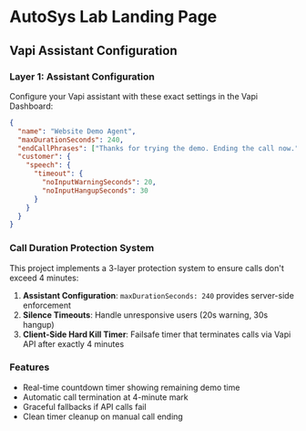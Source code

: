 # AutoSys Lab Landing Page

## Vapi Assistant Configuration

### Layer 1: Assistant Configuration
Configure your Vapi assistant with these exact settings in the Vapi Dashboard:

```json
{
  "name": "Website Demo Agent", 
  "maxDurationSeconds": 240,
  "endCallPhrases": ["Thanks for trying the demo. Ending the call now."],
  "customer": {
    "speech": {
      "timeout": {
        "noInputWarningSeconds": 20,
        "noInputHangupSeconds": 30
      }
    }
  }
}
```

### Call Duration Protection System
This project implements a 3-layer protection system to ensure calls don't exceed 4 minutes:

1. **Assistant Configuration**: `maxDurationSeconds: 240` provides server-side enforcement
2. **Silence Timeouts**: Handle unresponsive users (20s warning, 30s hangup)  
3. **Client-Side Hard Kill Timer**: Failsafe timer that terminates calls via Vapi API after exactly 4 minutes

### Features
- Real-time countdown timer showing remaining demo time
- Automatic call termination at 4-minute mark
- Graceful fallbacks if API calls fail
- Clean timer cleanup on manual call ending
